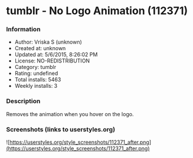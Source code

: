 # tumblr - No Logo Animation (112371)

### Information
- Author: Vriska S (unknown)
- Created at: unknown
- Updated at: 5/6/2015, 8:26:02 PM
- License: NO-REDISTRIBUTION
- Category: tumblr
- Rating: undefined
- Total installs: 5463
- Weekly installs: 3


### Description
Removes the animation when you hover on the logo.


### Screenshots (links to userstyles.org)
![https://userstyles.org/style_screenshots/112371_after.png](https://userstyles.org/style_screenshots/112371_after.png)


